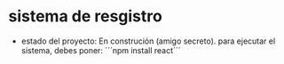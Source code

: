 <h1> sistema de resgistro </h1>

- estado del proyecto: En construción (amigo secreto).
para ejecutar el sistema, debes poner:
´´´npm install react´´´
